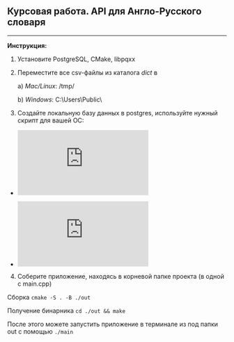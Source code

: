 ## Курсовая работа. API для Англо-Русского словаря
---
**Инструкция:**

1. Установите PostgreSQL, CMake, libpqxx
2. Переместите все csv-файлы из каталога *dict* в

    a) *Mac/Linux*: /tmp/
    
    b) *Windows*: C:\Users\Public\

3. Создайте локальную базу данных в postgres, используйте нужный скрипт для вашей ОС:

* ![mac/linux](https://github.com/arazyan/uni/blob/main/coursework/sourceUnix.sql)

* ![win](https://github.com/arazyan/uni/blob/main/coursework/sourceWin.sql)

4. Соберите приложение, находясь в корневой папке проекта (в одной с main.cpp)


Сборка
```cmake -S . -B ./out```

Получение бинарника
```cd ./out && make```

После этого можете запустить приложение в терминале из под папки out с помощью
```./main```
